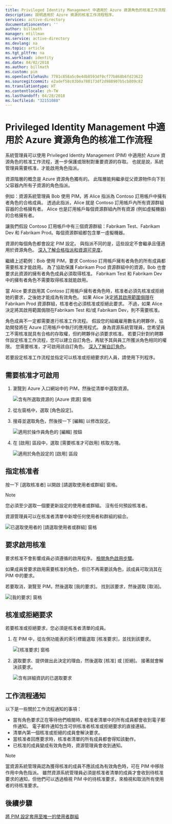 ```yaml
---
title: Privileged Identity Management 中適用於 Azure 資源角色的核准工作流程 | Microsoft Docs
description: 說明適用於 Azure 資源的核准工作流程程序。
services: active-directory
documentationcenter: ''
author: billmath
manager: mtillman
ms.service: active-directory
ms.devlang: na
ms.topic: article
ms.tgt_pltfrm: na
ms.workload: identity
ms.date: 04/02/2018
ms.author: billmath
ms.custom: pim
ms.openlocfilehash: 7781c858a5c0e4db8593df0cf77b868b6fd23622
ms.sourcegitcommit: e2adef58c03b0a780173df2d988907b5cb809c82
ms.translationtype: HT
ms.contentlocale: zh-TW
ms.lasthandoff: 04/28/2018
ms.locfileid: "32151088"
---
```

# <a name="approval-workflow-for-azure-resource-roles-in-privileged-identity-management"></a>Privileged Identity Management 中適用於 Azure 資源角色的核准工作流程

系統管理員可以使用 Privileged Identity Management (PIM) 中適用於 Azure 資源角色的核准工作流程，進一步保護或限制對重要資源的存取。 也就是說，系統管理員需要核准，才能啟用角色指派。 

資源階層的概念是 Azure 資源角色獨有的。 此階層能夠繼承從父資源物件向下到父容器內所有子資源的角色指派。 

例如：資源系統管理員 Bob 使用 PIM，將 Alice 指派為 Contoso 訂用帳戶中擁有者角色的合格成員。 透過此指派，Alice 就是 Contoso 訂用帳戶內所有資源群組容器的合格擁有者。 Alice 也是訂用帳戶每個資源群組內所有資源 (例如虛擬機器) 的合格擁有者。 

讓我們假設 Contoso 訂用帳戶中有三個資源群組：Fabrikam Test、Fabrikam Dev 和 Fabrikam Prod。每個資源群組都包含單一虛擬機器。

資源的每個角色都會設定 PIM 設定。 與指派不同的是，這些設定不會繼承且僅適用於資源角色。 [深入了解合格指派和資源可見度](pim-resource-roles-eligible-visibility.md)。

繼續上述範例：Bob 使用 PIM，要求 Contoso 訂用帳戶擁有者角色的所有成員都需要核准才能啟用。 為了協助保護 Fabrikam Prod 資源群組中的資源，Bob 也會要求此資源的擁有者角色成員必須取得核准。 Fabrikam Test 和 Fabrikam Dev 中的擁有者角色不需要取得核准就能啟用。

當 Alice 要求啟用其 Contoso 訂用帳戶擁有者角色時，核准者必須先核准或拒絕她的要求，之後她才能成為有效角色。 如果 Alice 決定[將其啟用範圍侷限](pim-resource-roles-activate-your-roles.md#apply-just-enough-administration-practices)在 Fabrikam Prod 資源群組，核准者也必須核准或拒絕此要求。 不過，如果 Alice 決定將其啟用範圍侷限在Fabrikam Test 和/或 Fabrikam Dev，則不需要核准。

角色成員不一定都需要進行核准工作流程。 假設您的組織雇用數名約聘夥伴，協助開發將在 Azure 訂用帳戶中執行的應用程式。 身為資源系統管理員，您希望員工不需核准就具有合格的存取權，但約聘夥伴必須要求核准。 若要只針對約聘夥伴設定核准工作流程，您可以建立自訂角色，再賦予其與員工所獲派角色相同的權限。 您需要核准，才可啟用該自訂角色。 [深入了解自訂角色](pim-resource-roles-custom-role-policy.md)。

若要設定核准工作流程並指定可以核准或拒絕要求的人員，請使用下列程序。

## <a name="require-approval-to-activate"></a>需要核准才可啟用

1. 瀏覽到 Azure 入口網站中的 PIM，然後從清單中選取資源。

   ![含有所選取資源的 [Azure 資源] 窗格](media/azure-pim-resource-rbac/aadpim_manage_azure_resource_some_there.png)

2. 從左窗格中，選取 [角色設定]。

3. 搜尋並選取角色，然後按一下 [編輯] 以修改設定。

   ![適用於操作員角色的 [編輯] 按鈕](media/azure-pim-resource-rbac/aadpim_rbac_role_settings_view_settings.png)

4. 在 [啟用] 區段中，選取 [需要核准才可啟用] 核取方塊。

   ![適用於角色設定的 [啟用] 區段](media/azure-pim-resource-rbac/aadpim_rbac_settings_require_approval_checkbox.png)

## <a name="specify-approvers"></a>指定核准者

按一下 [選取核准者] 以開啟 [請選取使用者或群組] 窗格。

>[!NOTE]
>您必須至少選取一個要更新設定的使用者或群組。 沒有任何預設核准者。

資源管理員可以在核准者清單中新增任何使用者和群組的組合。 

![已選取使用者的 [請選取使用者或群組] 窗格](media/azure-pim-resource-rbac/aadpim_rbac_role_settings_select_approvers.png)

## <a name="request-approval-to-activate"></a>要求啟用核准

要求核准不會影響成員必須遵循的啟用程序。 [檢閱角色啟用步驟](pim-resource-roles-activate-your-roles.md)。

如果成員曾要求啟用需要核准的角色，但已不再需要該角色，該成員可取消其在 PIM 中的要求。

若要取消，瀏覽至 PIM，然後選取 [我的要求]。 找到該要求，然後選取 [取消]。

![[我的要求] 窗格](media/azure-pim-resource-rbac/aadpim_rbac_role_approval_request_pending.png)

## <a name="approve-or-deny-a-request"></a>核准或拒絕要求

若要核准或拒絕要求，您必須是核准者清單的成員。 

1. 在 PIM 中，從左側功能表的索引標籤選取 [核准要求]，並找到該要求。

   ![[核准要求] 窗格](media/azure-pim-resource-rbac/aadpim_rbac_approve_requests_list.png)

2. 選取要求、提供做出此決定的理由，然後選取 [核准] 或 [拒絕]。 接著就會解決該要求。

   ![含有詳細資訊的已選取要求](media/azure-pim-resource-rbac/aadpim_rbac_approve_request_approved.png)

## <a name="workflow-notifications"></a>工作流程通知

以下是一些關於工作流程通知的事項：

- 當有角色要求正在等待他們檢閱時，核准者清單中的所有成員都會收到電子郵件通知。 電子郵件通知包含可供核准者核准或拒絕要求的直接連結。
- 清單內第一個核准或拒絕的成員會解決要求。 
- 當核准者回應要求時，核准者清單的所有成員都會得知該動作。 
- 已核准的成員變成有效角色時，資源管理員會收到通知。 

>[!Note]
>當資源系統管理員認為獲得核准的成員不應該成為有效角色時，可在 PIM 中移除作用中角色指派。 雖然資源系統管理員必須是核准者清單的成員才會收到待核准要求的通知，但他們可以透過檢視 PIM 中的待核准要求，來檢視和取消所有使用者的待核准要求。 

## <a name="next-steps"></a>後續步驟

[將 PIM 設定套用至唯一的使用者群組](pim-resource-roles-custom-role-policy.md)
